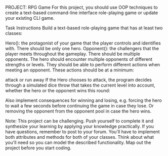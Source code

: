 PROJECT: RPG Game
For this project, you should use OOP techniques to create a text-based command-line interface role-playing game or update your existing CLI game.

Task Instructions
Build a text-based role-playing game that has at least two classes:

Hero(): the protagonist of your game that the player controls and identifies with. There should be only one hero.
Opponent(): the challengers that the player meets throughout the gameplay. There should be multiple opponents.
The hero should encounter multiple opponents of different strengths or levels. They should be able to perform different actions when meeting an opponent. These actions should be at a minimum:

attack
or run away
If the Hero chooses to attack, the program decides through a simulated dice throw that takes the current level into account, whether the hero or the opponent wins this round:

Also implement consequences for winning and losing, e.g. forcing the hero to wait a few seconds before continuing the game in case they lose. Or removing the opponent from the opponent pool in case the hero wins.

Note: This project can be challenging. Push yourself to complete it and synthesize your learning by applying your knowledge practically. If you have questions, remember to post to your forum.
You'll have to implement both attributes and methods for both of your classes. Think about what you'll need so you can model the described functionality. Map out the project before you start coding.